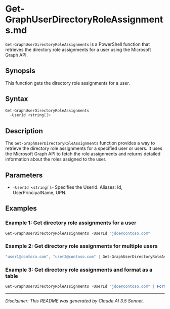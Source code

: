# Get-GraphUserDirectoryRoleAssignments.md

`Get-GraphUserDirectoryRoleAssignments` is a PowerShell function that retrieves the directory role assignments for a user using the Microsoft Graph API.

## Synopsis

This function gets the directory role assignments for a user.

## Syntax

```powershell
Get-GraphUserDirectoryRoleAssignments
  -UserId <string[]>
```

## Description

The `Get-GraphUserDirectoryRoleAssignments` function provides a way to retrieve the directory role assignments for a specified user or users. It uses the Microsoft Graph API to fetch the role assignments and returns detailed information about the roles assigned to the user.

## Parameters

- `-UserId <string[]>`
  Specifies the UserId. Aliases: Id, UserPrincipalName, UPN.

## Examples

### Example 1: Get directory role assignments for a user
```powershell
Get-GraphUserDirectoryRoleAssignments -UserId "jdoe@contoso.com"
```

### Example 2: Get directory role assignments for multiple users
```powershell
"user1@contoso.com", "user2@contoso.com" | Get-GraphUserDirectoryRoleAssignments
```

### Example 3: Get directory role assignments and format as a table
```powershell
Get-GraphUserDirectoryRoleAssignments -UserId "jdoe@contoso.com" | Format-Table DisplayName, Id, AssignmentState, UserPrincipalName
```

---

*Disclaimer: This README was generated by Claude AI 3.5 Sonnet.*
